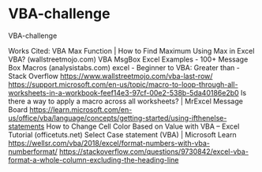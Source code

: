 # VBA-challenge
VBA-challenge

Works Cited:
VBA Max Function | How to Find Maximum Using Max in Excel VBA? (wallstreetmojo.com)
VBA MsgBox Excel Examples - 100+ Message Box Macros (analysistabs.com)
excel - Beginner to VBA: Greater than - Stack Overflow
https://www.wallstreetmojo.com/vba-last-row/
https://support.microsoft.com/en-us/topic/macro-to-loop-through-all-worksheets-in-a-workbook-feef14e3-97cf-00e2-538b-5da40186e2b0
Is there a way to apply a macro across all worksheets? | MrExcel Message Board
https://learn.microsoft.com/en-us/office/vba/language/concepts/getting-started/using-ifthenelse-statements
How to Change Cell Color Based on Value with VBA – Excel Tutorial (officetuts.net)
Select Case statement (VBA) | Microsoft Learn
https://wellsr.com/vba/2018/excel/format-numbers-with-vba-numberformat/
https://stackoverflow.com/questions/9730842/excel-vba-format-a-whole-column-excluding-the-heading-line
